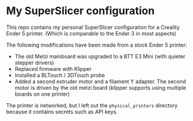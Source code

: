 # My SuperSlicer configuration

This repo contains my personal SuperSlicer configuration for a Creality Ender 5 printer. (Which is comparable to the Ender 3 in most aspects)

The following modifications have been made from a stock Ender 5 printer:

- The old Melzi mainboard was upgraded to a BTT E3 Mini (with quieter stepper drivers)
- Replaced firmware with Klipper
- Installed a BLTouch / 3DTouch probe
- Added a second extruder motor and a filament Y adapter. The second motor is driven by the old melzi board (klipper supports using multiple boards on one printer)

The printer is networked, but I left out the `physical_printers` directory because it contains secrets such as API keys.
